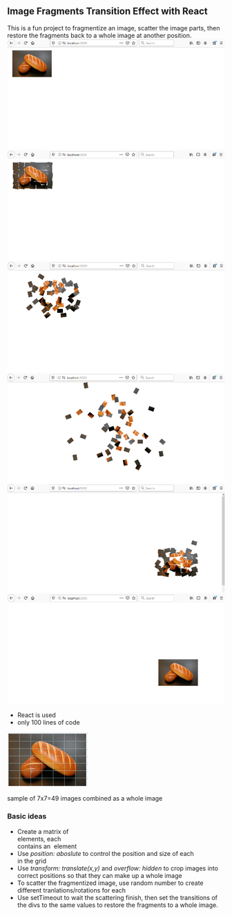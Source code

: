 ## Image Fragments Transition Effect with React
This is a fun project to fragmentize an image, scatter the image parts, then restore the fragments back to a whole image at another position.
![1](src/images/1.png)
![2](src/images/2.png)
![3](src/images/3.png)
![4](src/images/4.png)
![5](src/images/5.png)
![6](src/images/6.png)

* React is used
* only 100 lines of code

![fragments](src/images/fragments.png)

sample of 7x7=49 images combined as a whole image

### Basic ideas
* Create a matrix of <div> elements, each <div> contains an <img> element
* Use *position: aboslute* to control the position and size of each <div> in the grid
* Use *transform: translate(x,y)* and *overflow: hidden* to crop images into correct positions so that they can make up a whole image
* To scatter the fragmentized image, use random number to create different tranlations/rotations for each <div>
* Use setTimeout to wait the scattering finish, then set the transitions of the divs to the same values to restore the fragments to a whole image.




